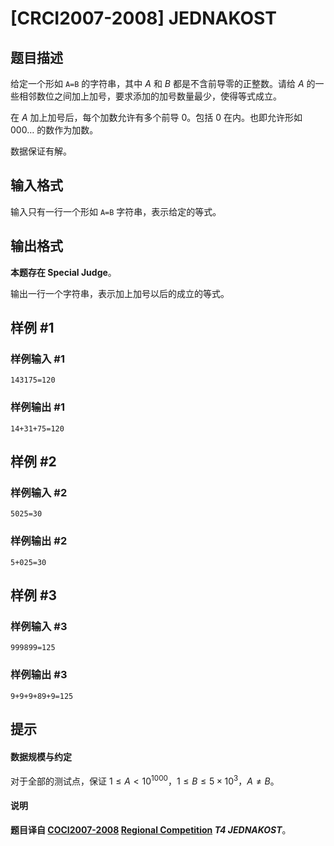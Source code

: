 # [CRCI2007-2008] JEDNAKOST

## 题目描述

给定一个形如 `A=B` 的字符串，其中 $A$ 和 $B$ 都是不含前导零的正整数。请给 $A$ 的一些相邻数位之间加上加号，要求添加的加号数量最少，使得等式成立。

在 $A$ 加上加号后，每个加数允许有多个前导 $0$。包括 $0$ 在内。也即允许形如 $000 \ldots$ 的数作为加数。

数据保证有解。

## 输入格式

输入只有一行一个形如 `A=B` 字符串，表示给定的等式。

## 输出格式

**本题存在 Special Judge**。

输出一行一个字符串，表示加上加号以后的成立的等式。

## 样例 #1

### 样例输入 #1
```
143175=120
```

### 样例输出 #1

```
14+31+75=120
```

## 样例 #2

### 样例输入 #2
```
5025=30
```

### 样例输出 #2

```
5+025=30
```

## 样例 #3

### 样例输入 #3
```
999899=125
```

### 样例输出 #3

```
9+9+9+89+9=125
```

## 提示

#### 数据规模与约定

对于全部的测试点，保证 $1 \leq A \lt 10^{1000}$，$1 \leq B \leq 5 \times 10^3$，$A \neq B$。

#### 说明

**题目译自 [COCI2007-2008](https://hsin.hr/coci/archive/2007_2008/) [Regional Competition](https://hsin.hr/coci/archive/2007_2008/regional_tasks.pdf) *T4 JEDNAKOST***。
